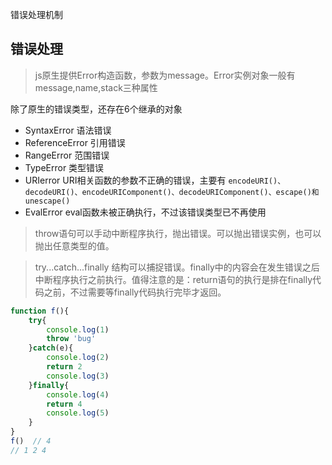 错误处理机制

## 错误处理
> js原生提供Error构造函数，参数为message。Error实例对象一般有message,name,stack三种属性

除了原生的错误类型，还存在6个继承的对象  
* SyntaxError  语法错误
* ReferenceError  引用错误
* RangeError  范围错误
* TypeError  类型错误
* URIerror  URI相关函数的参数不正确的错误，主要有 `encodeURI()、decodeURI()、encodeURIComponent()、decodeURIComponent()、escape()和unescape()` 
* EvalError  eval函数未被正确执行，不过该错误类型已不再使用  

> throw语句可以手动中断程序执行，抛出错误。可以抛出错误实例，也可以抛出任意类型的值。

> try...catch...finally 结构可以捕捉错误。finally中的内容会在发生错误之后中断程序执行之前执行。值得注意的是：return语句的执行是排在finally代码之前，不过需要等finally代码执行完毕才返回。

 ```javascript
 function f(){
     try{
         console.log(1)
         throw 'bug'
     }catch(e){
         console.log(2)
         return 2
         console.log(3)
     }finally{
         console.log(4)
         return 4
         console.log(5)
     }
 }
 f()  // 4  
 // 1 2 4
 ```